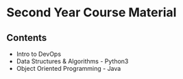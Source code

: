 # Second Year Course Material

## Contents
- Intro to DevOps
- Data Structures & Algorithms - Python3
- Object Oriented Programming - Java

